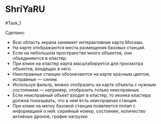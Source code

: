 # ShriYaRU

#Task_1


Сделано:
+ Всю область экрана занимает интерактивная карта Москвы.
+ На карте отображаются места размещения базовых станций.
+ Если на небольшом пространстве много объектов, они объединяются в кластер. 
+ При клике на кластер карта масштабируется для просмотра объектов, входящих в него.
+ Неисправные станции обозначаются на карте красным цветом, исправные — синим.
+ Используя фильтр, можно отобразить на карте объекты с нужным состоянием — например, отобразить только неисправные. 
+ Если неисправный объект входит в кластер, то иконка кластера должна показывать, что в нем есть неисправная станция.
+ При клике на метку базовой станции появляется попап с информацией о ней: серийный номер, состояние, количество активных дронов, график нагрузки.
